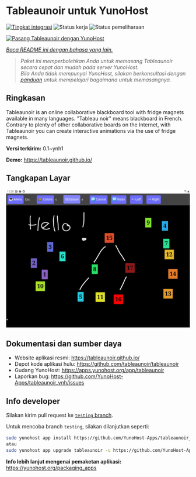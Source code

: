 <!--
N.B.: README ini dibuat secara otomatis oleh <https://github.com/YunoHost/apps/tree/master/tools/readme_generator>
Ini TIDAK boleh diedit dengan tangan.
-->

# Tableaunoir untuk YunoHost

[![Tingkat integrasi](https://dash.yunohost.org/integration/tableaunoir.svg)](https://ci-apps.yunohost.org/ci/apps/tableaunoir/) ![Status kerja](https://ci-apps.yunohost.org/ci/badges/tableaunoir.status.svg) ![Status pemeliharaan](https://ci-apps.yunohost.org/ci/badges/tableaunoir.maintain.svg)

[![Pasang Tableaunoir dengan YunoHost](https://install-app.yunohost.org/install-with-yunohost.svg)](https://install-app.yunohost.org/?app=tableaunoir)

*[Baca README ini dengan bahasa yang lain.](./ALL_README.md)*

> *Paket ini memperbolehkan Anda untuk memasang Tableaunoir secara cepat dan mudah pada server YunoHost.*  
> *Bila Anda tidak mempunyai YunoHost, silakan berkonsultasi dengan [panduan](https://yunohost.org/install) untuk mempelajari bagaimana untuk memasangnya.*

## Ringkasan

Tableaunoir is an online collaborative blackboard tool with fridge magnets available in many languages. "Tableau noir" means blackboard in French. Contrary to plenty of other collaborative boards on the Internet, with Tableaunoir you can create interactive animations via the use of fridge magnets.

**Versi terkirim:** 0.1~ynh1

**Demo:** <https://tableaunoir.github.io/>

## Tangkapan Layar

![Tangkapan Layar pada Tableaunoir](./doc/screenshots/screenshot.jpg)

## Dokumentasi dan sumber daya

- Website aplikasi resmi: <https://tableaunoir.github.io/>
- Depot kode aplikasi hulu: <https://github.com/tableaunoir/tableaunoir>
- Gudang YunoHost: <https://apps.yunohost.org/app/tableaunoir>
- Laporkan bug: <https://github.com/YunoHost-Apps/tableaunoir_ynh/issues>

## Info developer

Silakan kirim pull request ke [`testing` branch](https://github.com/YunoHost-Apps/tableaunoir_ynh/tree/testing).

Untuk mencoba branch `testing`, silakan dilanjutkan seperti:

```bash
sudo yunohost app install https://github.com/YunoHost-Apps/tableaunoir_ynh/tree/testing --debug
atau
sudo yunohost app upgrade tableaunoir -u https://github.com/YunoHost-Apps/tableaunoir_ynh/tree/testing --debug
```

**Info lebih lanjut mengenai pemaketan aplikasi:** <https://yunohost.org/packaging_apps>

